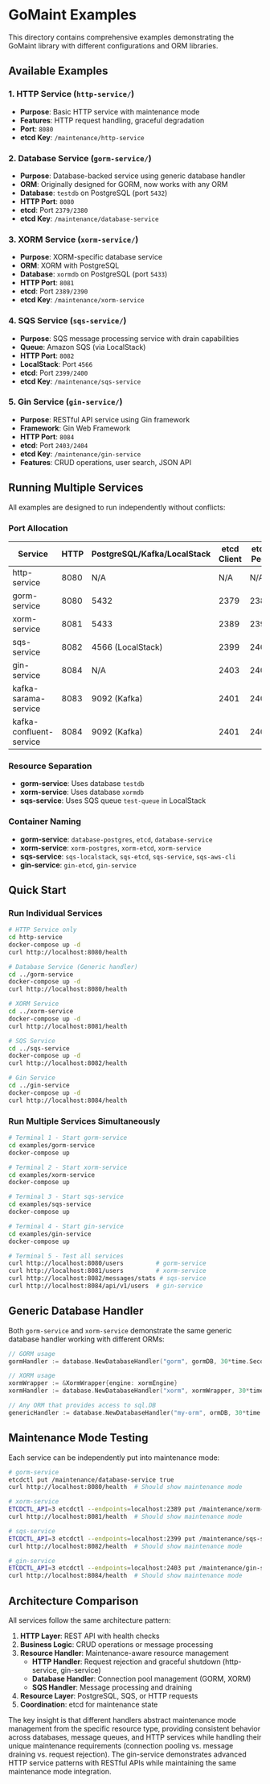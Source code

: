 # GoMaint Examples

This directory contains comprehensive examples demonstrating the GoMaint library with different configurations and ORM libraries.

## Available Examples

### 1. HTTP Service (`http-service/`)
- **Purpose**: Basic HTTP service with maintenance mode
- **Features**: HTTP request handling, graceful degradation
- **Port**: `8080`
- **etcd Key**: `/maintenance/http-service`

### 2. Database Service (`gorm-service/`)
- **Purpose**: Database-backed service using generic database handler
- **ORM**: Originally designed for GORM, now works with any ORM
- **Database**: `testdb` on PostgreSQL (port `5432`)
- **HTTP Port**: `8080`
- **etcd**: Port `2379/2380`
- **etcd Key**: `/maintenance/database-service`

### 3. XORM Service (`xorm-service/`)
- **Purpose**: XORM-specific database service
- **ORM**: XORM with PostgreSQL
- **Database**: `xormdb` on PostgreSQL (port `5433`)
- **HTTP Port**: `8081`
- **etcd**: Port `2389/2390`
- **etcd Key**: `/maintenance/xorm-service`

### 4. SQS Service (`sqs-service/`)
- **Purpose**: SQS message processing service with drain capabilities
- **Queue**: Amazon SQS (via LocalStack)
- **HTTP Port**: `8082`
- **LocalStack**: Port `4566`
- **etcd**: Port `2399/2400`
- **etcd Key**: `/maintenance/sqs-service`

### 5. Gin Service (`gin-service/`)
- **Purpose**: RESTful API service using Gin framework
- **Framework**: Gin Web Framework
- **HTTP Port**: `8084`
- **etcd**: Port `2403/2404`
- **etcd Key**: `/maintenance/gin-service`
- **Features**: CRUD operations, user search, JSON API

## Running Multiple Services

All examples are designed to run independently without conflicts:

### Port Allocation
| Service | HTTP | PostgreSQL/Kafka/LocalStack | etcd Client | etcd Peer |
|---------|------|-----------------------------|-------------|-----------|
| http-service | 8080 | N/A | N/A | N/A |
| gorm-service | 8080 | 5432 | 2379 | 2380 |
| xorm-service | 8081 | 5433 | 2389 | 2390 |
| sqs-service | 8082 | 4566 (LocalStack) | 2399 | 2400 |
| gin-service | 8084 | N/A | 2403 | 2404 |
| kafka-sarama-service | 8083 | 9092 (Kafka) | 2401 | 2402 |
| kafka-confluent-service | 8084 | 9092 (Kafka) | 2401 | 2402 |

### Resource Separation
- **gorm-service**: Uses database `testdb`
- **xorm-service**: Uses database `xormdb`
- **sqs-service**: Uses SQS queue `test-queue` in LocalStack

### Container Naming
- **gorm-service**: `database-postgres`, `etcd`, `database-service`
- **xorm-service**: `xorm-postgres`, `xorm-etcd`, `xorm-service`
- **sqs-service**: `sqs-localstack`, `sqs-etcd`, `sqs-service`, `sqs-aws-cli`
- **gin-service**: `gin-etcd`, `gin-service`

## Quick Start

### Run Individual Services

```bash
# HTTP Service only
cd http-service
docker-compose up -d
curl http://localhost:8080/health

# Database Service (Generic handler)
cd ../gorm-service
docker-compose up -d
curl http://localhost:8080/health

# XORM Service
cd ../xorm-service
docker-compose up -d
curl http://localhost:8081/health

# SQS Service
cd ../sqs-service
docker-compose up -d
curl http://localhost:8082/health

# Gin Service
cd ../gin-service
docker-compose up -d
curl http://localhost:8084/health
```

### Run Multiple Services Simultaneously

```bash
# Terminal 1 - Start gorm-service
cd examples/gorm-service
docker-compose up

# Terminal 2 - Start xorm-service
cd examples/xorm-service
docker-compose up

# Terminal 3 - Start sqs-service  
cd examples/sqs-service
docker-compose up

# Terminal 4 - Start gin-service
cd examples/gin-service
docker-compose up

# Terminal 5 - Test all services
curl http://localhost:8080/users         # gorm-service
curl http://localhost:8081/users         # xorm-service  
curl http://localhost:8082/messages/stats # sqs-service
curl http://localhost:8084/api/v1/users  # gin-service
```

## Generic Database Handler

Both `gorm-service` and `xorm-service` demonstrate the same generic database handler working with different ORMs:

```go
// GORM usage
gormHandler := database.NewDatabaseHandler("gorm", gormDB, 30*time.Second, logger)

// XORM usage  
xormWrapper := &XormWrapper{engine: xormEngine}
xormHandler := database.NewDatabaseHandler("xorm", xormWrapper, 30*time.Second, logger)

// Any ORM that provides access to sql.DB
genericHandler := database.NewDatabaseHandler("my-orm", ormDB, 30*time.Second, logger)
```

## Maintenance Mode Testing

Each service can be independently put into maintenance mode:

```bash
# gorm-service
etcdctl put /maintenance/database-service true
curl http://localhost:8080/health  # Should show maintenance mode

# xorm-service  
ETCDCTL_API=3 etcdctl --endpoints=localhost:2389 put /maintenance/xorm-service true
curl http://localhost:8081/health  # Should show maintenance mode

# sqs-service
ETCDCTL_API=3 etcdctl --endpoints=localhost:2399 put /maintenance/sqs-service true
curl http://localhost:8082/health  # Should show maintenance mode

# gin-service
ETCDCTL_API=3 etcdctl --endpoints=localhost:2403 put /maintenance/gin-service true
curl http://localhost:8084/health  # Should show maintenance mode
```

## Architecture Comparison

All services follow the same architecture pattern:

1. **HTTP Layer**: REST API with health checks
2. **Business Logic**: CRUD operations or message processing
3. **Resource Handler**: Maintenance-aware resource management
   - **HTTP Handler**: Request rejection and graceful shutdown (http-service, gin-service)
   - **Database Handler**: Connection pool management (GORM, XORM)
   - **SQS Handler**: Message processing and draining
4. **Resource Layer**: PostgreSQL, SQS, or HTTP requests
5. **Coordination**: etcd for maintenance state

The key insight is that different handlers abstract maintenance mode management from the specific resource type, providing consistent behavior across databases, message queues, and HTTP services while handling their unique maintenance requirements (connection pooling vs. message draining vs. request rejection). The gin-service demonstrates advanced HTTP service patterns with RESTful APIs while maintaining the same maintenance mode integration.